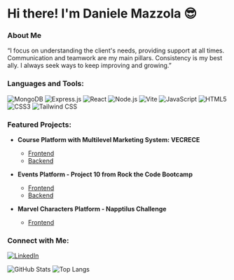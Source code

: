 # Hi there! I'm Daniele Mazzola 😎

### About Me
“I focus on understanding the client's needs, providing support at all times. Communication and teamwork are my main pillars. Consistency is my best ally. I always seek ways to keep improving and growing.”

### Languages and Tools:
![MongoDB](https://img.shields.io/badge/MongoDB-4EA94B?style=for-the-badge&logo=mongodb&logoColor=white)
![Express.js](https://img.shields.io/badge/Express.js-000000?style=for-the-badge&logo=express&logoColor=white)
![React](https://img.shields.io/badge/React-61DAFB?style=for-the-badge&logo=react&logoColor=white)
![Node.js](https://img.shields.io/badge/Node.js-339933?style=for-the-badge&logo=nodedotjs&logoColor=white)
![Vite](https://img.shields.io/badge/Vite-646CFF?style=for-the-badge&logo=vite&logoColor=white)
![JavaScript](https://img.shields.io/badge/JavaScript-F7DF1E?style=for-the-badge&logo=javascript&logoColor=black)
![HTML5](https://img.shields.io/badge/HTML5-E34F26?style=for-the-badge&logo=html5&logoColor=white)
![CSS3](https://img.shields.io/badge/CSS3-1572B6?style=for-the-badge&logo=css3&logoColor=white)
![Tailwind CSS](https://img.shields.io/badge/Tailwind_CSS-38B2AC?style=for-the-badge&logo=tailwind-css&logoColor=white)

### Featured Projects:
- **Course Platform with Multilevel Marketing System: VECRECE**
  - [Frontend](https://github.com/danielemazzola/FRONTEND_VECRECE)
  - [Backend](https://github.com/danielemazzola/BACKEND_VECRECE)
  
- **Events Platform - Project 10 from Rock the Code Bootcamp**
  - [Frontend](https://github.com/danielemazzola/PROYECTO_10_FRONT)
  - [Backend](https://github.com/danielemazzola/PROYECTO_10)
  
- **Marvel Characters Platform - Napptilus Challenge**
  - [Frontend](https://github.com/danielemazzola/napptilus-zaraw-challenge)

### Connect with Me:
[![LinkedIn](https://img.shields.io/badge/LinkedIn-0A66C2?style=for-the-badge&logo=linkedin&logoColor=white)](https://www.linkedin.com/in/daniele-mazzola/)

![GitHub Stats](https://github-readme-stats.vercel.app/api?username=danielemazzola&show_icons=true&theme=radical)
![Top Langs](https://github-readme-stats.vercel.app/api/top-langs/?username=danielemazzola&layout=compact&theme=radical)
